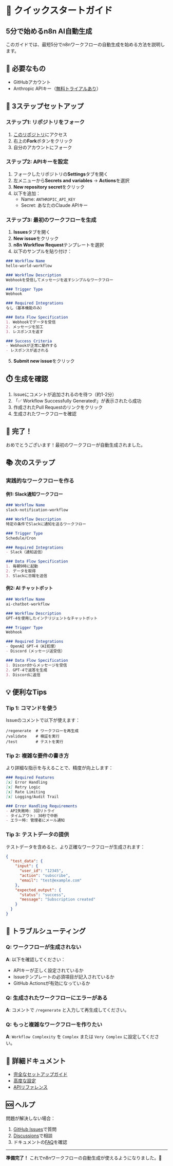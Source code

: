 # 🚀 クイックスタートガイド

## 5分で始めるn8n AI自動生成

このガイドでは、最短5分でn8nワークフローの自動生成を始める方法を説明します。

## 📝 必要なもの

- GitHubアカウント
- Anthropic APIキー（[無料トライアルあり](https://console.anthropic.com/)）

## 🎯 3ステップセットアップ

### ステップ1: リポジトリをフォーク

1. [このリポジトリ](https://github.com/heavenlykiss0820/n8n_CICD)にアクセス
2. 右上の**Fork**ボタンをクリック
3. 自分のアカウントにフォーク

### ステップ2: APIキーを設定

1. フォークしたリポジトリの**Settings**タブを開く
2. 左メニューから**Secrets and variables** → **Actions**を選択
3. **New repository secret**をクリック
4. 以下を追加：
   - Name: `ANTHROPIC_API_KEY`
   - Secret: あなたのClaude APIキー

### ステップ3: 最初のワークフローを生成

1. **Issues**タブを開く
2. **New issue**をクリック
3. **n8n Workflow Request**テンプレートを選択
4. 以下のサンプルを貼り付け：

```markdown
### Workflow Name
hello-world-workflow

### Workflow Description
Webhookを受信してメッセージを返すシンプルなワークフロー

### Trigger Type
Webhook

### Required Integrations
なし（基本機能のみ）

### Data Flow Specification
1. Webhookでデータを受信
2. メッセージを加工
3. レスポンスを返す

### Success Criteria
- Webhookが正常に動作する
- レスポンスが返される
```

5. **Submit new issue**をクリック

## ⏱️ 生成を確認

1. Issueにコメントが追加されるのを待つ（約1-2分）
2. 「✅ Workflow Successfully Generated!」が表示されたら成功
3. 作成されたPull Requestのリンクをクリック
4. 生成されたワークフローを確認

## 🎉 完了！

おめでとうございます！最初のワークフローが自動生成されました。

## 📚 次のステップ

### 実践的なワークフローを作る

#### 例1: Slack通知ワークフロー

```markdown
### Workflow Name
slack-notification-workflow

### Workflow Description
特定の条件でSlackに通知を送るワークフロー

### Trigger Type
Schedule/Cron

### Required Integrations
- Slack（通知送信）

### Data Flow Specification
1. 毎朝9時に起動
2. データを取得
3. Slackに日報を送信
```

#### 例2: AI チャットボット

```markdown
### Workflow Name
ai-chatbot-workflow

### Workflow Description
GPT-4を使用したインテリジェントなチャットボット

### Trigger Type
Webhook

### Required Integrations
- OpenAI GPT-4（AI処理）
- Discord（メッセージ送受信）

### Data Flow Specification
1. Discordからメッセージを受信
2. GPT-4で返答を生成
3. Discordに返信
```

## 💡 便利なTips

### Tip 1: コマンドを使う

Issueのコメントで以下が使えます：

```
/regenerate  # ワークフローを再生成
/validate    # 検証を実行
/test        # テストを実行
```

### Tip 2: 複雑な要件の書き方

より詳細な指示を与えることで、精度が向上します：

```markdown
### Required Features
[x] Error Handling
[x] Retry Logic
[x] Rate Limiting
[x] Logging/Audit Trail

### Error Handling Requirements
- API失敗時: 3回リトライ
- タイムアウト: 30秒で中断
- エラー時: 管理者にメール通知
```

### Tip 3: テストデータの提供

テストデータを含めると、より正確なワークフローが生成されます：

```json
{
  "test_data": {
    "input": {
      "user_id": "12345",
      "action": "subscribe",
      "email": "test@example.com"
    },
    "expected_output": {
      "status": "success",
      "message": "Subscription created"
    }
  }
}
```

## 🔧 トラブルシューティング

### Q: ワークフローが生成されない

**A**: 以下を確認してください：
- APIキーが正しく設定されているか
- Issueテンプレートの必須項目が記入されているか
- GitHub Actionsが有効になっているか

### Q: 生成されたワークフローにエラーがある

**A**: コメントで `/regenerate` と入力して再生成してください。

### Q: もっと複雑なワークフローを作りたい

**A**: `Workflow Complexity` を `Complex` または `Very Complex` に設定してください。

## 📖 詳細ドキュメント

- [完全なセットアップガイド](../README-jp.md)
- [高度な設定](../docs/n8n-workflow-docs/advanced-configuration.md)
- [APIリファレンス](../docs/n8n-workflow-docs/ai-compiler-reference.md)

## 🆘 ヘルプ

問題が解決しない場合：

1. [GitHub Issues](https://github.com/heavenlykiss0820/n8n_CICD/issues)で質問
2. [Discussions](https://github.com/heavenlykiss0820/n8n_CICD/discussions)で相談
3. ドキュメントの[FAQ](#)を確認

---

**準備完了！** これでn8nワークフローの自動生成が使えるようになりました。🎊